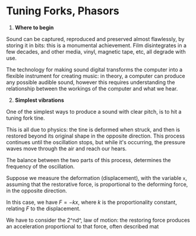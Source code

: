 # Tuning Forks, Phasors

1. **Where to begin**

Sound can be captured, reproduced and preserved almost flawlessly, by storing it in bits: this is a monumental achievement. Film disintegrates in a few decades, and other media, vinyl, magnetic tape, etc, all degrade with use.

The technology for making sound digital transforms the computer into a flexible instrument for creating music: in theory, a computer can produce any possible audible sound, however this requires understanding the relationship between the workings of the computer and what we hear.

2. **Simplest vibrations**

One of the simplest ways to produce a sound with clear pitch, is to hit a tuning fork tine.

This is all due to physics: the tine is deformed when struck, and then is restored beyond its original shape in the opposite direction. This process continues until the oscillation stops, but while it's occurring, the pressure waves move through the air and reach our hears.

The balance between the two parts of this process, determines the frequency of the oscillation.

Suppose we measure the deformation (displacement), with the variable `x`, assuming that the restorative force, is proportional to the deforming force, in the opposite direction.

In this case, we have $F = -kx$, where $k$ is the proportionality constant, relating $F$ to the displacement.

We have to consider the 2^nd^, law of motion: the restoring force produces an acceleration proportional to that force, often described mat





